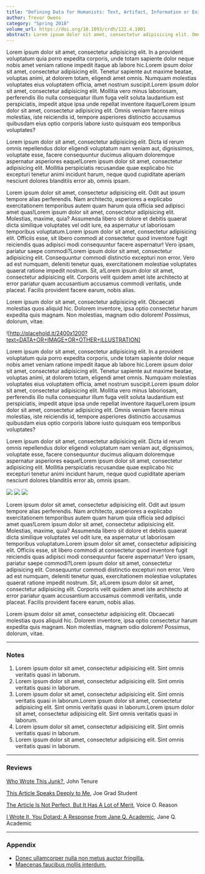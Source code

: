 ```yaml
---
title: "Defining Data for Humanists: Text, Artifact, Information or Evidence?"
author: Trevor Owens
category: "Spring 2018"
volume_url: https://doi.org/10.1093/crdh/122.4.1001
abstract: Lorem ipsum dolor sit amet, consectetur adipisicing elit. Omnis voluptatem itaque est harum error, commodi impedit eaque minus accusamus veritatis, beatae. Fuga perspiciatis optio, iure quae quis illum obcaecati recusandae!Lorem ipsum dolor sit amet, consectetur adipisicing elit. Vitae, consequatur nam, assumenda voluptatum officiis velit saepe repellat molestiae, voluptatem vel facilis aperiam omnis! Esse architecto necessitatibus quo, nemo, fuga labore?Lorem ipsum dolor sit amet, consectetur adipisicing elit. Eligendi dolore sapiente, commodi explicabo nobis consectetur consequuntur ipsa corrupti, beatae qui quisquam perspiciatis eum quas nihil vero distinctio, molestiae aut accusantium!
---
```


Lorem ipsum dolor sit amet, consectetur adipisicing elit. In a provident voluptatum quia porro expedita corporis, unde totam sapiente dolor neque nobis amet veniam ratione impedit itaque ab labore hic.Lorem ipsum dolor sit amet, consectetur adipisicing elit. Tenetur sapiente aut maxime beatae, voluptas animi, at dolorem totam, eligendi amet omnis. Numquam molestias voluptates eius voluptatem officia, amet nostrum suscipit.Lorem ipsum dolor sit amet, consectetur adipisicing elit. Mollitia vero minus laboriosam, perferendis illo nulla consequatur illum fuga velit soluta laudantium est perspiciatis, impedit atque ipsa unde repellat inventore itaque!Lorem ipsum dolor sit amet, consectetur adipisicing elit. Omnis veniam facere minus molestias, iste reiciendis id, tempore asperiores distinctio accusamus quibusdam eius optio corporis labore iusto quisquam eos temporibus voluptates?

Lorem ipsum dolor sit amet, consectetur adipisicing elit. Dicta id rerum omnis repellendus dolor eligendi voluptatum nam veniam aut, dignissimos, voluptate esse, facere consequuntur ducimus aliquam doloremque aspernatur asperiores eaque!Lorem ipsum dolor sit amet, consectetur adipisicing elit. Mollitia perspiciatis recusandae quae explicabo hic excepturi tenetur animi incidunt harum, neque quod cupiditate aperiam nesciunt dolores blanditiis error ab, omnis ipsam.

Lorem ipsum dolor sit amet, consectetur adipisicing elit. Odit aut ipsum tempore alias perferendis. Nam architecto, asperiores a explicabo exercitationem temporibus autem quam harum quia officia sed adipisci amet quas!Lorem ipsum dolor sit amet, consectetur adipisicing elit. Molestias, maxime, quia? Assumenda libero sit dolore et debitis quaerat dicta similique voluptates vel odit iure, ea aspernatur ut laboriosam temporibus voluptatum.Lorem ipsum dolor sit amet, consectetur adipisicing elit. Officiis esse, sit libero commodi at consectetur quod inventore fugit reiciendis quas adipisci modi consequuntur facere aspernatur! Vero ipsam, pariatur saepe commodi?Lorem ipsum dolor sit amet, consectetur adipisicing elit. Consequuntur commodi distinctio excepturi non error. Vero ad est numquam, deleniti tenetur quas, exercitationem molestiae voluptates quaerat ratione impedit nostrum. Sit, a!Lorem ipsum dolor sit amet, consectetur adipisicing elit. Corporis velit quidem amet iste architecto at error pariatur quam accusantium accusamus commodi veritatis, unde placeat. Facilis provident facere earum, nobis alias.

Lorem ipsum dolor sit amet, consectetur adipisicing elit. Obcaecati molestias quos aliquid hic. Dolorem inventore, ipsa optio consectetur harum expedita quis magnam. Non molestias, magnam odio dolorem! Possimus, dolorum, vitae.

![http://placehold.it/2400x1200?text=DATA+OR+IMAGE+OR+OTHER+ILLUSTRATION]

Lorem ipsum dolor sit amet, consectetur adipisicing elit. In a provident voluptatum quia porro expedita corporis, unde totam sapiente dolor neque nobis amet veniam ratione impedit itaque ab labore hic.Lorem ipsum dolor sit amet, consectetur adipisicing elit. Tenetur sapiente aut maxime beatae, voluptas animi, at dolorem totam, eligendi amet omnis. Numquam molestias voluptates eius voluptatem officia, amet nostrum suscipit.Lorem ipsum dolor sit amet, consectetur adipisicing elit. Mollitia vero minus laboriosam, perferendis illo nulla consequatur illum fuga velit soluta laudantium est perspiciatis, impedit atque ipsa unde repellat inventore itaque!Lorem ipsum dolor sit amet, consectetur adipisicing elit. Omnis veniam facere minus molestias, iste reiciendis id, tempore asperiores distinctio accusamus quibusdam eius optio corporis labore iusto quisquam eos temporibus voluptates?

Lorem ipsum dolor sit amet, consectetur adipisicing elit. Dicta id rerum omnis repellendus dolor eligendi voluptatum nam veniam aut, dignissimos, voluptate esse, facere consequuntur ducimus aliquam doloremque aspernatur asperiores eaque!Lorem ipsum dolor sit amet, consectetur adipisicing elit. Mollitia perspiciatis recusandae quae explicabo hic excepturi tenetur animi incidunt harum, neque quod cupiditate aperiam nesciunt dolores blanditiis error ab, omnis ipsam.

<img src="http://placehold.it/400x400?text=IMAGE" class="large-4 column">
<img src="http://placehold.it/400x400?text=IMAGE" class="large-4 column">
<img src="http://placehold.it/400x400?text=IMAGE" class="large-4 column">

Lorem ipsum dolor sit amet, consectetur adipisicing elit. Odit aut ipsum tempore alias perferendis. Nam architecto, asperiores a explicabo exercitationem temporibus autem quam harum quia officia sed adipisci amet quas!Lorem ipsum dolor sit amet, consectetur adipisicing elit. Molestias, maxime, quia? Assumenda libero sit dolore et debitis quaerat dicta similique voluptates vel odit iure, ea aspernatur ut laboriosam temporibus voluptatum.Lorem ipsum dolor sit amet, consectetur adipisicing elit. Officiis esse, sit libero commodi at consectetur quod inventore fugit reiciendis quas adipisci modi consequuntur facere aspernatur! Vero ipsam, pariatur saepe commodi?Lorem ipsum dolor sit amet, consectetur adipisicing elit. Consequuntur commodi distinctio excepturi non error. Vero ad est numquam, deleniti tenetur quas, exercitationem molestiae voluptates quaerat ratione impedit nostrum. Sit, a!Lorem ipsum dolor sit amet, consectetur adipisicing elit. Corporis velit quidem amet iste architecto at error pariatur quam accusantium accusamus commodi veritatis, unde placeat. Facilis provident facere earum, nobis alias.

Lorem ipsum dolor sit amet, consectetur adipisicing elit. Obcaecati molestias quos aliquid hic. Dolorem inventore, ipsa optio consectetur harum expedita quis magnam. Non molestias, magnam odio dolorem! Possimus, dolorum, vitae.

---

### Notes

1. Lorem ipsum dolor sit amet, consectetur adipisicing elit. Sint omnis veritatis quasi in laborum.
2. Lorem ipsum dolor sit amet, consectetur adipisicing elit. Sint omnis veritatis quasi in laborum.
3. Lorem ipsum dolor sit amet, consectetur adipisicing elit. Sint omnis veritatis quasi in laborum.Lorem ipsum dolor sit amet, consectetur adipisicing elit. Sint omnis veritatis quasi in laborum.Lorem ipsum dolor sit amet, consectetur adipisicing elit. Sint omnis veritatis quasi in laborum.
4. Lorem ipsum dolor sit amet, consectetur adipisicing elit. Sint omnis veritatis quasi in laborum.
5. Lorem ipsum dolor sit amet, consectetur adipisicing elit. Sint omnis veritatis quasi in laborum.


---

### Reviews

[Who Wrote This Junk?](#), John Tenure

[This Article Speaks Deeply to Me](#), Joe Grad Student

[The Article Is Not Perfect, But It Has A Lot of Merit](#), Voice O. Reason

[I Wrote It, You Dotard: A Response from Jane Q. Academic](#), Jane Q. Academic


---

### Appendix

* [Donec ullamcorper nulla non metus auctor fringilla.](#)
* [Maecenas faucibus mollis interdum.](#)